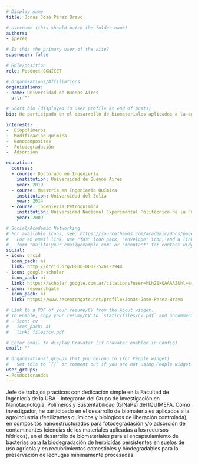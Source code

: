 ```yaml
---
# Display name
title: Jonás José Pérez Bravo

# Username (this should match the folder name)
authors:
- jperez

# Is this the primary user of the site?
superuser: false

# Role/position
role: Posdoct-CONICET

# Organizations/Affiliations
organizations:
- name: Universidad de Buenos Aires
  url: ""

# Short bio (displayed in user profile at end of posts)
bio: He participado en el desarrollo de biomateriales aplicados a la agroindustria, compósitos nanoestructurados para fotodegradación y/o adsorción de contaminantes.

interests:
-  Biopolimeros
-  Modificación química
-  Nanocomposites
-  Fotodegradación
-  Adsorción

education:
  courses:
  - course: Doctorado en Ingeniería
    institution: Universidad de Buenos Aires
    year: 2019
  - course: Maestría en Ingeniería Química
    institution: Universidad del Zulia
    year: 2014
  - course: Ingeniería Petroquímica
    institution: Universidad Nacional Experimental Politécnica de la Fuerza Armada Nacional 
    year: 2009

# Social/Academic Networking
# For available icons, see: https://sourcethemes.com/academic/docs/page-builder/#icons
#   For an email link, use "fas" icon pack, "envelope" icon, and a link in the
#   form "mailto:your-email@example.com" or "#contact" for contact widget.
social:
- icon: orcid
  icon_pack: ai
  link: http://orcid.org/0000-0002-5261-2944
- icon: google-scholar
  icon_pack: ai
  link: https://scholar.google.com.ar/citations?user=hLh21kQAAAAJ&hl=es
- icon: researchgate
  icon_pack: ai
  link: https://www.researchgate.net/profile/Jonas-Jose-Perez-Bravo

# Link to a PDF of your resume/CV from the About widget.
# To enable, copy your resume/CV to `static/files/cv.pdf` and uncomment the lines below.
# - icon: cv
#   icon_pack: ai
#   link: files/cv.pdf

# Enter email to display Gravatar (if Gravatar enabled in Config)
email: ""

# Organizational groups that you belong to (for People widget)
#   Set this to `[]` or comment out if you are not using People widget.
user_groups:
- Posdoctorandos
---
```


Jefe de trabajos practicos con dedicación simple en la Facultad de Ingeniería de la UBA - integrante del Grupo de Investigación en Nanotacnología, Polímeros y Sustentabilidad (GINaPs) del IQUIMEFA. Como investigador, he participado en el desarrollo de biomateriales aplicados a la agroindustria (fertilizantes químicos y biológicos de liberación controlada), en compósitos nanoestructurados para fotodegradación y/o adsorción de contaminantes (ciencias de los materiales aplicadas a los recursos hídricos), en el desarrollo de biomateriales para el encapsulamiento de bacterias para la biodegradación de herbicidas persistentes en suelos de uso agrícola y en recubrimientos comestibles y biodegradables para la preservación de lechugas mínimamente procesadas.
